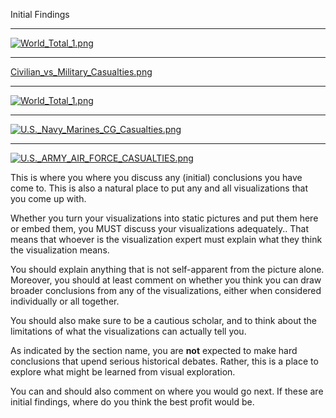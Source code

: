  Initial Findings



---

[![World_Total_1.png](https://s15.postimg.cc/8kc9vkam3/World_Total_1.png)](https://postimg.cc/image/h2lpzwh4n/)

---

[Civilian_vs_Military_Casualties.png](https://postimg.cc/image/5209zcp7b/)

---

[![World_Total_1.png](https://s15.postimg.cc/8kc9vkam3/World_Total_1.png)](https://postimg.cc/image/h2lpzwh4n/)

---

[![U.S._Navy_Marines_CG_Casualties.png](https://s15.postimg.cc/fou34szxn/U.S._Navy_Marines_CG_Casualties.png)](https://postimg.cc/image/uxk0iktlz/)

---

[![U.S._ARMY_AIR_FORCE_CASUALTIES.png](https://s15.postimg.cc/jl7f0tfsb/U.S._ARMY_AIR_FORCE_CASUALTIES.png)](https://postimg.cc/image/emjwmabzb/)




This is where you where you discuss any (initial) conclusions you have come to. This is also a natural place to put any and all visualizations that you come up with.

Whether you turn your visualizations into static pictures and put them here or embed them, you MUST discuss your visualizations adequately.. That means that whoever is the visualization expert must explain what they think the visualization means.

You should explain anything that is not self-apparent from the picture alone. Moreover, you should at least comment on whether you think you can draw broader conclusions from any of the visualizations, either when considered individually or all together.

You should also make sure to be a cautious scholar, and to think about the limitations of what the visualizations can actually tell you.

As indicated by the section name, you are **not** expected to make hard conclusions that upend serious historical debates. Rather, this is a place to explore what might be learned from visual exploration.

You can and should also comment on where you would go next. If these are initial findings, where do you think the best profit would be.
